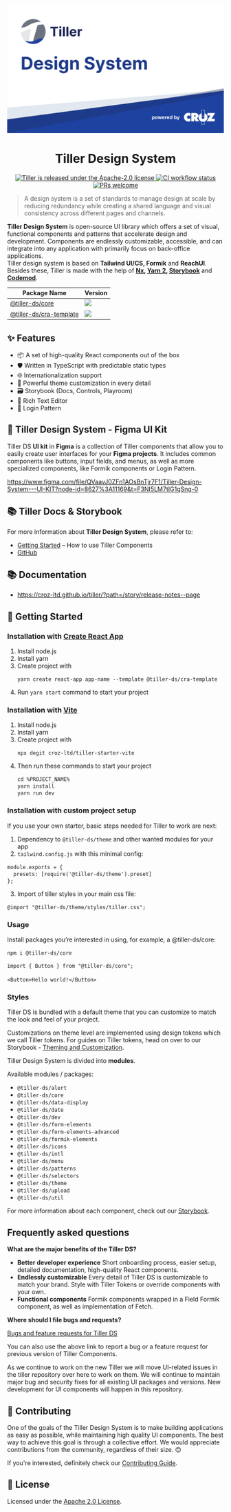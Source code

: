 ![Tiller cover image](img/tiller_cover.png "Tiller development")

## <h1 align="center">Tiller Design System</h1>

<p align="center">
<a href="https://github.com/croz-ltd/tiller/blob/master/LICENSE">
    <img src="https://img.shields.io/badge/license-Apache--2.0-blue.svg" alt="Tiller is released under the Apache-2.0 license" />
  </a>
  <a href="https://github.com/croz-ltd/tiller/actions/workflows/build.yml">
    <img src="https://github.com/croz-ltd/tiller/actions/workflows/build.yml/badge.svg" alt="CI workflow status" />
  </a>
  <a href="https://github.com/croz-ltd/tiller/blob/master/CONTRIBUTING.md">
    <img src="https://img.shields.io/badge/PRs-welcome-brightgreen.svg" alt="PRs welcome" />
  </a>
</p>

> A design system is a set of standards to manage design at scale by reducing redundancy while creating a shared language and visual consistency across different pages and channels.

**Tiller Design System** is open-source UI library which offers a set of visual, functional components and patterns that accelerate design and development. Components are endlessly customizable, accessible, and can integrate into any application with primarily focus on back-office applications. <br>
Tiller design system is based on **Tailwind UI/CS, Formik** and **ReachUI**. Besides these, Tiller is made with the help of **[Nx](https://nx.dev/), [Yarn 2](https://yarnpkg.com/), [Storybook](https://storybook.js.org/)** and **[Codemod](https://github.com/facebookarchive/codemod)**.

| Package Name                                                                     | Version                                                          |
|----------------------------------------------------------------------------------|------------------------------------------------------------------|
| [@tiller-ds/core](https://www.npmjs.com/package/@tiller-ds/core)                 | ![](https://img.shields.io/npm/v/@tiller-ds/core/latest)         |
| [@tiller-ds/cra-template](https://www.npmjs.com/package/@tiller-ds/cra-template) | ![](https://img.shields.io/npm/v/@tiller-ds/cra-template/latest) |

## ✨ Features

- 📦 A set of high-quality React components out of the box
- 🛡 Written in TypeScript with predictable static types
- 🌐 Internationalization support
- 🎨 Powerful theme customization in every detail
- 🗃️ Storybook (Docs, Controls, Playroom)
- 📌 Rich Text Editor
- 📌 Login Pattern

## 🎨 Tiller Design System - Figma UI Kit

Tiller DS **UI kit** in **Figma** is a collection of Tiller components that allow you to easily create user interfaces for your **Figma projects**. It includes common components like buttons, input fields, and menus, as well as more specialized components, like Formik components or Login Pattern.

https://www.figma.com/file/QVaavJ0ZFn1AOsBnTjr7F1/Tiller-Design-System---UI-KIT?node-id=8627%3A11169&t=F3NI5LM7tIG1qSnq-0

## 📚 Tiller Docs & Storybook

For more information about **Tiller Design System**, please refer to:

- [Getting Started](http://tiller-storybook-development.tos-cloud.lan.croz.net/?path=/docs/introduction--page) – How to use Tiller Components
- [GitHub](https://github.com/croz-ltd/tiller)

## 📚 Documentation

- https://croz-ltd.github.io/tiller/?path=/story/release-notes--page

## 🚀 Getting Started

### Installation with [Create React App](https://reactjs.org/docs/create-a-new-react-app.html)

1. Install node.js
2. Install yarn
3. Create project with 
   ```
   yarn create react-app app-name --template @tiller-ds/cra-template
   ```
4. Run `yarn start` command to start your project

### Installation with [Vite](https://vitejs.dev/)

1. Install node.js
2. Install yarn
3. Create project with
   ```
   npx degit croz-ltd/tiller-starter-vite
   ```
4. Then run these commands to start your project
   ```
   cd %PROJECT_NAME%
   yarn install
   yarn run dev
   ```

### Installation with custom project setup

If you use your own starter, basic steps needed for Tiller to work are next:

1. Dependency to `@tiller-ds/theme` and other wanted modules for your app
2. `tailwind.config.js` with this minimal config:

```
module.exports = {
  presets: [require('@tiller-ds/theme').preset]
};
```

3. Import of tiller styles in your main css file:

```
@import "@tiller-ds/theme/styles/tiller.css";
```

### Usage

Install packages you’re interested in using, for example, a @tiller-ds/core:
```
npm i @tiller-ds/core
```

```
import { Button } from "@tiller-ds/core";

<Button>Hello world!</Button>
```

### Styles

Tiller DS is bundled with a default theme that you can customize to match the look and feel of your project.

Customizations on theme level are implemented using design tokens which we call Tiller tokens.
For guides on Tiller tokens, head on over to our Storybook - [Theming and Customization](https://croz-ltd.github.io/tiller/?path=/docs/theming-and-customization--page).

Tiller Design System is divided into **modules**.

Available modules / packages:
 - `@tiller-ds/alert`
 - `@tiller-ds/core`
 - `@tiller-ds/data-display`
 - `@tiller-ds/date`
 - `@tiller-ds/dev`
 - `@tiller-ds/form-elements`
 - `@tiller-ds/form-elements-advanced`
 - `@tiller-ds/formik-elements`
 - `@tiller-ds/icons`
 - `@tiller-ds/intl`
 - `@tiller-ds/menu`
 - `@tiller-ds/patterns`
 - `@tiller-ds/selectors`
 - `@tiller-ds/theme`
 - `@tiller-ds/upload`
 - `@tiller-ds/util`

For more information about each component, check out our [Storybook](https://croz-ltd.github.io/tiller/?path=/docs/release-notes--page).

## Frequently asked questions

**What are the major benefits of the Tiller DS?**

- **Better developer experience** Short onboarding process, easier setup, detailed documentation, high-quality React components.
- **Endlessly customizable** Every detail of Tiller DS is customizable to match your brand. Style with Tiller Tokens or override components with your own.
- **Functional components** Formik components wrapped in a Field Formik component, as well as implementation of Fetch.

**Where should I file bugs and requests?**

[Bugs and feature requests for Tiller DS](https://github.com/croz-ltd/tiller/issues/new)

You can also use the above link to report a bug or a feature request for previous version of Tiller Components.

As we continue to work on the new Tiller we will move UI-related issues in the tiller repository over here to work on them. We will continue to maintain major bug and security fixes for all existing UI packages and versions. New development for UI components will happen in this repository.

## 🙌 Contributing

One of the goals of the Tiller Design System is to make building applications as easy as possible, while maintaining high quality UI components. The best way to achieve this goal is through a collective effort. We would appreciate contributions from the community, regardless of their size. 😍

If you're interested, definitely check our [Contributing Guide](https://github.com/croz-ltd/tiller/blob/master/CONTRIBUTING.md).

## 📝 License

Licensed under the [Apache 2.0 License](https://github.com/croz-ltd/tiller/blob/master/LICENSE).
